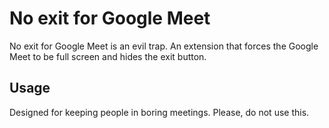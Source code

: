 # No exit for Google Meet

No exit for Google Meet is an evil trap. An extension that forces the Google Meet to be full screen and hides the exit button.

## Usage

Designed for keeping people in boring meetings. Please, do not use this.
